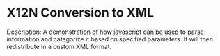 # X12N Conversion to XML

Description: A demonstration of how javascript can be used to parse information and categorize it based on specified parameters. It will then redistribute in a custom XML format.
